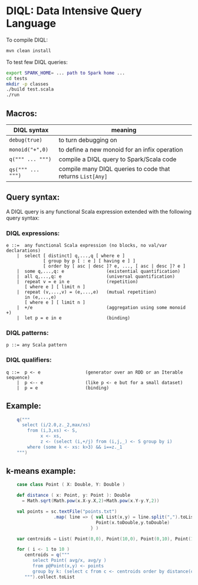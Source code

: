 # DIQL: Data Intensive Query Language

To compile DIQL:
```bash
mvn clean install
```

To test few DIQL queries:
```bash
export SPARK_HOME= ... path to Spark home ...
cd tests
mkdir -p classes
./build test.scala
./run
```

## Macros:

DIQL syntax          | meaning
---------------------|-------------------------------------------------------
`debug(true)`        | to turn debugging on
`monoid("+",0)`      | to define a new monoid for an infix operation
`q(""" ... """)`     | compile a DIQL query to Spark/Scala code
`qs(""" ... """)`    | compile many DIQL queries to code that returns `List[Any]`

## Query syntax:

A DIQL query is any functional Scala expression extended with the following query syntax:

### DIQL expressions:
```
e ::=  any functional Scala expression (no blocks, no val/var declarations)
    |  select [ distinct] q,...,q [ where e ]
              [ group by p [ : e ] [ having e ] ]
              [ order by [ asc | desc ]? e, ..., [ asc | desc ]? e ]
    |  some q,...,q: e                (existential quantification)
    |  all q,...,q: e                 (universal quantification)
    |  repeat v = e in e              (repetition)
       [ where e ] [ limit n ]
    |  repeat (v,...,v) = (e,...,e)   (mutual repetition)
       in (e,...,e)
       [ where e ] [ limit n ]
    |  +/e                            (aggregation using some monoid +)
    |  let p = e in e                 (binding)
```
### DIQL patterns:
```
p ::= any Scala pattern
```
### DIQL qualifiers:
```
q ::=  p <- e                 (generator over an RDD or an Iterable sequence)
    |  p <-- e                (like p <- e but for a small dataset)
    |  p = e                  (binding)
```
## Example:
```scala
    q("""
      select (i/2.0,z._2,max/xs)
        from (i,3,xs) <- S,
             x <- xs,
             z <- (select (i,+/j) from (i,j,_) <- S group by i)
        where (some k <- xs: k>3) && i==z._1
    """)
```

## k-means example:
```scala
    case class Point ( X: Double, Y: Double )

    def distance ( x: Point, y: Point ): Double
      = Math.sqrt(Math.pow(x.X-y.X,2)+Math.pow(x.Y-y.Y,2))

    val points = sc.textFile("points.txt")
                  .map( line => { val List(x,y) = line.split(",").toList
                                  Point(x.toDouble,y.toDouble) 
                                } )

    var centroids = List( Point(0,0), Point(10,0), Point(0,10), Point(10,10) )

    for ( i <- 1 to 10 )
       centroids = q("""
          select Point( avg/x, avg/y )
          from p@Point(x,y) <- points
          group by k: (select c from c <- centroids order by distance(c,p)).head
       """).collect.toList
```
